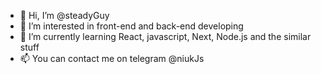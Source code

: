 - 👋 Hi, I’m @steadyGuy
- 👀 I’m interested in front-end and back-end developing
- 🌱 I’m currently learning React, javascript, Next, Node.js and the similar stuff
- 📫 You can contact me on telegram @niukJs

<!---
steadyGuy/steadyGuy is a ✨ special ✨ repository because its `README.md` (this file) appears on your GitHub profile.
You can click the Preview link to take a look at your changes.
--->


